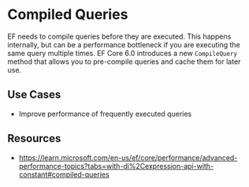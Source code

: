 # Compiled Queries

EF needs to compile queries before they are executed.  This happens internally, but can be a performance bottleneck if you are executing the same query multiple times.  EF Core 6.0 introduces a new `CompileQuery` method that allows you to pre-compile queries and cache them for later use.

## Use Cases

- Improve performance of frequently executed queries

## Resources

- https://learn.microsoft.com/en-us/ef/core/performance/advanced-performance-topics?tabs=with-di%2Cexpression-api-with-constant#compiled-queries
